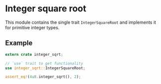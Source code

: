 
# Integer square root

This module contains the single trait `IntegerSquareRoot` and implements it 
for primitive integer types.

## Example

```rust
extern crate integer_sqrt;

// `use` trait to get functionality
use integer_sqrt::IntegerSquareRoot;

assert_eq!(4u8.integer_sqrt(), 2);
```


